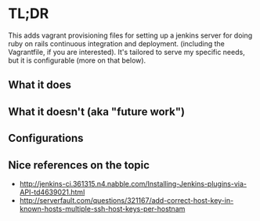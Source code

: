 
# TL;DR

This adds vagrant provisioning files for setting up a jenkins server for doing ruby on rails continuous integration and deployment. (including the Vagrantfile, if you are interested). It's tailored to serve my specific needs, but it is configurable (more on that below).

## What it does

## What it doesn't (aka "future work")

## Configurations

## Nice references on the topic

* http://jenkins-ci.361315.n4.nabble.com/Installing-Jenkins-plugins-via-API-td4639021.html
* http://serverfault.com/questions/321167/add-correct-host-key-in-known-hosts-multiple-ssh-host-keys-per-hostnam